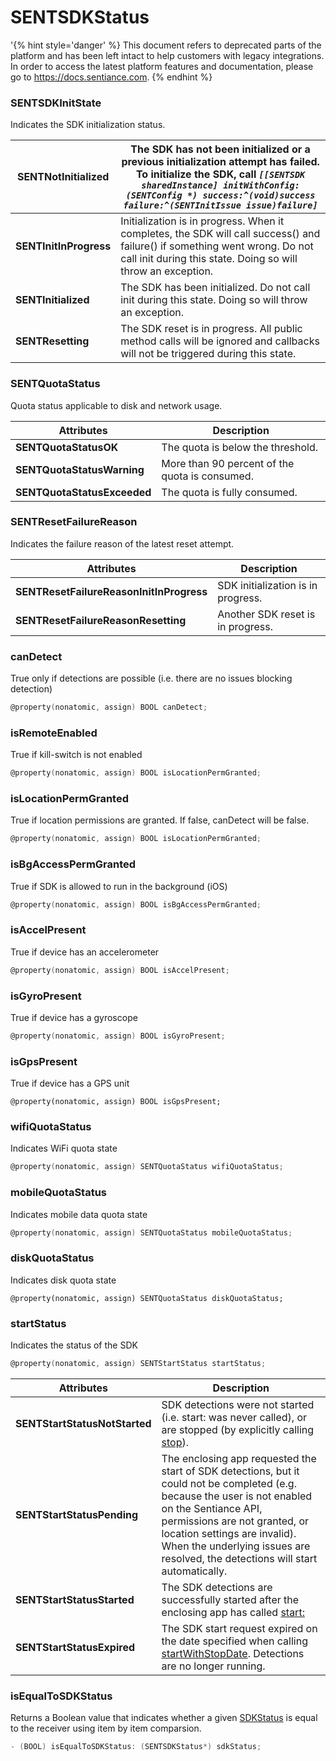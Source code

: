 # SENTSDKStatus

'{% hint style='danger' %} This document refers to deprecated parts of the platform and has been left intact to help customers with legacy integrations. In order to access the latest platform features and documentation, please go to https://docs.sentiance.com. {% endhint %}

### SENTSDKInitState

Indicates the SDK initialization status.

| **SENTNotInitialized** | The SDK has not been initialized or a previous initialization attempt has failed. To initialize the SDK, call _`[[SENTSDK sharedInstance] initWithConfig:(SENTConfig *) success:^(void)success failure:^(SENTInitIssue issue)failure]`_ |
| ---------------------- | --------------------------------------------------------------------------------------------------------------------------------------------------------------------------------------------------------------------------------------- |
| **SENTInitInProgress** | Initialization is in progress. When it completes, the SDK will call success() and failure() if something went wrong. Do not call init during this state. Doing so will throw an exception.                                              |
| **SENTInitialized**    | The SDK has been initialized. Do not call init during this state. Doing so will throw an exception.                                                                                                                                     |
| **SENTResetting**      | The SDK reset is in progress. All public method calls will be ignored and callbacks will not be triggered during this state.                                                                                                            |

### SENTQuotaStatus

Quota status applicable to disk and network usage.

| Attributes                  | Description                                    |
| --------------------------- | ---------------------------------------------- |
| **SENTQuotaStatusOK**       | The quota is below the threshold.              |
| **SENTQuotaStatusWarning**  | More than 90 percent of the quota is consumed. |
| **SENTQuotaStatusExceeded** | The quota is fully consumed.                   |

### SENTResetFailureReason

Indicates the failure reason of the latest reset attempt.

| Attributes                               | Description                        |
| ---------------------------------------- | ---------------------------------- |
| **SENTResetFailureReasonInitInProgress** | SDK initialization is in progress. |
| **SENTResetFailureReasonResetting**      | Another SDK reset is in progress.  |

### canDetect

True only if detections are possible (i.e. there are no issues blocking detection)

```objectivec
@property(nonatomic, assign) BOOL canDetect;
```

### isRemoteEnabled

True if kill-switch is not enabled

```objectivec
@property(nonatomic, assign) BOOL isLocationPermGranted;
```

### isLocationPermGranted

True if location permissions are granted. If false, canDetect will be false.

```objectivec
@property(nonatomic, assign) BOOL isLocationPermGranted;
```

### isBgAccessPermGranted

True if SDK is allowed to run in the background (iOS)

```objectivec
@property(nonatomic, assign) BOOL isBgAccessPermGranted;
```

### isAccelPresent

True if device has an accelerometer

```objectivec
@property(nonatomic, assign) BOOL isAccelPresent;
```

### isGyroPresent

True if device has a gyroscope

```objectivec
@property(nonatomic, assign) BOOL isGyroPresent;
```

### isGpsPresent

True if device has a GPS unit

```
@property(nonatomic, assign) BOOL isGpsPresent;
```

### wifiQuotaStatus

Indicates WiFi quota state

```objectivec
@property(nonatomic, assign) SENTQuotaStatus wifiQuotaStatus;
```

### mobileQuotaStatus

Indicates mobile data quota state

```objectivec
@property(nonatomic, assign) SENTQuotaStatus mobileQuotaStatus;
```

### diskQuotaStatus

Indicates disk quota state

```
@property(nonatomic, assign) SENTQuotaStatus diskQuotaStatus;
```

### startStatus

Indicates the status of the SDK

```objectivec
@property(nonatomic, assign) SENTStartStatus startStatus;
```

| Attributes                    | Description                                                                                                                                                                                                                                                                                          |
| ----------------------------- | ---------------------------------------------------------------------------------------------------------------------------------------------------------------------------------------------------------------------------------------------------------------------------------------------------- |
| **SENTStartStatusNotStarted** | SDK detections were not started (i.e. start: was never called), or are stopped (by explicitly calling [stop](./#stop)).                                                                                                                                                                              |
| **SENTStartStatusPending**    | The enclosing app requested the start of SDK detections, but it could not be completed (e.g. because the user is not enabled on the Sentiance API, permissions are not granted, or location settings are invalid). When the underlying issues are resolved, the detections will start automatically. |
| **SENTStartStatusStarted**    | The SDK detections are successfully started after the enclosing app has called [start:](./#start)                                                                                                                                                                                                    |
| **SENTStartStatusExpired**    | The SDK start request expired on the date specified when calling [startWithStopDate](./#startwithstopdate). Detections are no longer running.                                                                                                                                                        |

### isEqualToSDKStatus

Returns a Boolean value that indicates whether a given [SDKStatus](sentsdkstatus.md) is equal to the receiver using item by item comparsion.

```objectivec
- (BOOL) isEqualToSDKStatus: (SENTSDKStatus*) sdkStatus;
```

